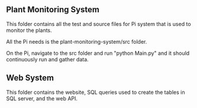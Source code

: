 ## Plant Monitoring System
This folder contains all the test and source files for Pi system that is used to monitor the plants.

All the Pi needs is the plant-monitoring-system/src folder.

On the Pi, navigate to the src folder and run "python Main.py" and it should continuously run and gather data.


## Web System
This folder contains the website, SQL queries used to create the tables in SQL server, and the web API.